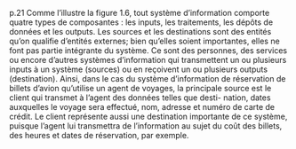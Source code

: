 p.21
Comme l’illustre la figure 1.6, tout système d’information comporte quatre types de composantes : les inputs, les traitements, les dépôts de données et les outputs. Les sources et les destinations sont des entités qu’on qualifie d’entités externes; bien qu’elles soient importantes, elles ne font pas partie intégrante du système. Ce sont des personnes, des services ou encore d’autres systèmes d’information qui transmettent un ou plusieurs inputs à un système (sources) ou en reçoivent un ou plusieurs outputs (destination). Ainsi, dans le cas du système d’information de réservation de billets d’avion qu’utilise un agent de voyages, la principale source est le client qui transmet à l’agent des données telles que desti- nation, dates auxquelles le voyage sera effectué, nom, adresse et numéro de carte de crédit. Le client représente aussi une destination importante de ce système, puisque l’agent lui transmettra de l’information au sujet du coût des billets, des heures et dates de réservation, par exemple.
